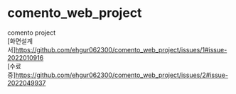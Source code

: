 # comento_web_project
comento project
<br>
[화면설계서]https://github.com/ehgur062300/comento_web_project/issues/1#issue-2022010916
<br>
[수료증]https://github.com/ehgur062300/comento_web_project/issues/2#issue-2022049937
